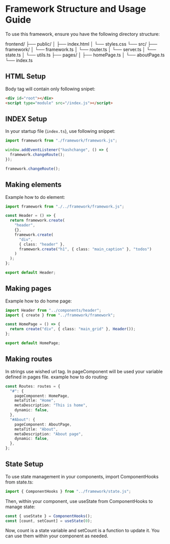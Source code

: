 # Framework Structure and Usage Guide

To use this framework, ensure you have the following directory structure:

frontend/
├── public/
│ ├── index.html
│ └── styles.css
└── src/
├── framework/
│ └── framework.ts
│ └── router.ts
│ └── server.ts
│ └── state.ts
│ └── utils.ts
├── pages/
│ ├── homePage.ts
│ └── aboutPage.ts
└── index.ts

## HTML Setup

Body tag will contain only following snipet:

```html
<div id="root"></div>
<script type="module" src="/index.js"></script>
```

## INDEX Setup

In your startup file (`index.ts`), use following snippet:

```ts
import framework from "./framework/framework.js";

window.addEventListener("hashchange", () => {
  framework.changeRoute();
});

framework.changeRoute();
```

## Making elements

Example how to do element:

```ts
import framework from "./../framework/framework.js";

const Header = () => {
  return framework.create(
    "header",
    {},
    framework.create(
      "div",
      { class: "header" },
      framework.create("h1", { class: "main_caption" }, "todos")
    )
  );
};

export default Header;
```

## Making pages

Example how to do home page:

```ts
import Header from "../components/header";
import { create } from "../framework/framework";

const HomePage = () => {
  return create("div", { class: "main_grid" }, Header());
};

export default HomePage;
```

## Making routes

In strings use wished url tag.
In pageComponent will be used your variable defined in pages file.
example how to do routing:

```ts
const Routes: routes = {
  "#": {
    pageComponent: HomePage,
    metaTitle: "Home",
    metaDescription: "This is home",
    dynamic: false,
  },
  "#About": {
    pageComponent: AboutPage,
    metaTitle: "About",
    metaDescription: "About page",
    dynamic: false,
  },
};
```

## State Setup

To use state management in your components, import ComponentHooks from state.ts:

```ts
import { ComponentHooks } from "../framework/state.js";
```

Then, within your component, use useState from ComponentHooks to manage state:

```ts
const { useState } = ComponentHooks();
const [count, setCount] = useState(0);
```

Now, count is a state variable and setCount is a function to update it. You can use them within your component as needed.
